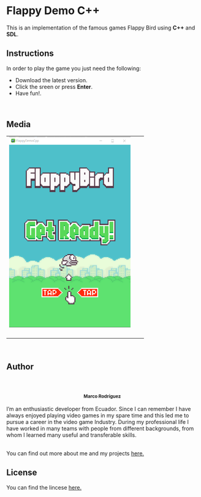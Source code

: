 # Flappy Demo C++
This is an implementation of the famous games Flappy Bird using **C++** and **SDL**.
<br/>

## Instructions
In order to play the game you just need the following:

- Download the latest version.
- Click the sreen or press **Enter**.
- Have fun!.

<br/>

## Media
<table>
    <tr>
        <td align="center">
            <a href="https://github.com/marcorod94">
                <img src="https://raw.githubusercontent.com/marcorod94/FlappyDemoCpp/master/media/menu.png" style="width:33vw" alt=""/>
                <br/>
            </a>
        </td>
        <td align="center">
            <a href="https://github.com/marcorod94">
                <img src="https://raw.githubusercontent.com/marcorod94/FlappyDemoCpp/master/media/demo.gif" style="width:33vw" alt=""/>
                <br/>
            </a>
        </td>
        <td align="center">
            <a href="https://github.com/marcorod94">
                <img src="https://raw.githubusercontent.com/marcorod94/FlappyDemoCpp/master/media/demo.gif" style="width:33vw" alt=""/>
                <br/>
            </a>
        </td>
    </tr>
    <tr>
        <td align="center" colspan="3" style="border: 0px">
            <a href="https://github.com/marcorod94">
                <img src="https://raw.githubusercontent.com/marcorod94/FlappyDemoCpp/master/media/demo.gif" style="width:33vw" alt=""/>
                <br/>
            </a>
        </td>
    </tr>
</table>

<br/>

## Author
<br/>
<div style="margin-left: 40%; width: 50%;">
    <a href="https://github.com/marcorod94">
        <img src="https://avatars2.githubusercontent.com/u/29025282?v=4" style="width:100px; border-radius: 50%;" alt=""/>
        <br/>
        <sub>
            <b>Marco Rodríguez</b>
        </sub>
    </a>
</div>
<br/>
I’m an enthusiastic developer from Ecuador.
Since I can remember I have always enjoyed playing video games in my spare time and this led me to pursue a career in the video game Industry.
During my professional life I have worked in many teams with people from different backgrounds, from whom I learned many useful and transferable skills. 
<br/>
<br/>

You can find out more about me and my projects [here.](https://marcorod94.github.io/my-portfolio/)
<br/>

## License

You can find the lincese [here.](https://github.com/marcorod94/FlappyDemoCpp/blob/master/LICENSE)